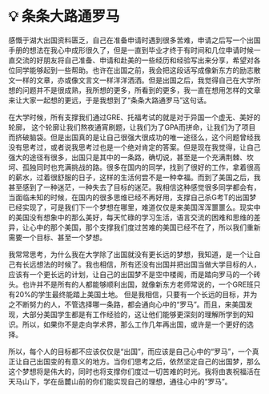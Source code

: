 # 💡 条条大路通罗马

&#x20;   感慨于湖大出国资料匮乏，自己在准备申请时遇到很多苦难，申请之后写一个出国手册的想法在我心中成形很久了，但是一直到毕业才终于有时间和几位申请时候一直交流的好朋友将自己准备、申请和赴美的一些经历和经验写出来分享，希望对各位同学能够起到一些帮助。也许在出国之前，我会把这段话写成像新东方的励志散文一样的文章，亦或像文言文一样洋洋洒洒。但是出国之后，我觉得自己在大学所想的问题并不是很成熟，我所想的更多，所看到的更多，我一直在想用怎样的文章来让大家一起想的更远，于是我想到了“条条大路通罗马”这句话。

&#x20;   在大学时候，所有支撑我们通过GRE、托福考试的就是对于异国一个虚无、美好的轮廓， 这个轮廓让我们熬夜通宵刷题，让我们为了GPA而拼命，让我们为了项目而挤破脑袋。但是出国真的是让自己很强大很成功的唯一途径么，这个问题曾经我没有思考过，或者说我思考过也是一个绝对肯定的答案。但是现在我觉得，让自己强大的途径有很多，出国只是其中的一条路，确切说，甚至是一个充满荆棘、坎坷、孤独同时也充满挑战的路。很多在国内的同学，找到了很好的工作，拿着很高的薪水，过着很舒服的日子，这样的生活何尝不是一种幸福。而到了美国之后，我甚至感到了一种迷茫，一种失去了目标的迷茫。我相信这种感觉很多同学都会有，当面临未知的时候，在国内的很多思维已经不再好用，支撑自己杀G考T的出国梦已经实现了，可是我们下一个梦想在哪里，难道仅仅是来美国浑浑噩噩么。现实中的美国没有想象中的那么美好，每天忙碌的学习生活，语言交流的困难和思维的差异，让心中的那个美国，那个支撑我们度过苦难的美国已经不在了，所以我们重新需要一个目标、甚至一个梦想。

&#x20;   我常常思考，为什么我在大学除了出国就没有更长远的梦想，我知道，是一个让自己有长远想法的时候了。我也相信，所有还没有出国并把出国当做大学目标的人，应该有一个更长远的计划，让自己的出国梦不是空中楼阁，而是踏向罗马的一个砖头。也许并不是所有的人都能够顺利出国，就像新东方老师常说的，一个GRE班只有20%的学生最终能踏上美国土地。 但是我相信，只要有一个长远的目标，并为之不断努力的人，不管选择哪一条路，都会通向心中的“罗马”。而且，来美国发现，大部分美国学生都是有工作经验的，这让他们能够更深刻的理解所学到的知识。所以，如果你不是走向学术界，那么工作几年再出国，或许是一个更好的选择。&#x20;

&#x20;   所以，每个人的目标都不应该仅仅是“出国”，而应该是自己心中的“罗马”，一个真正让自己出国变的有意义的地方。当你们思考之后，依然坚定自己的出国梦，那么这个梦想将是伟大的，同时也将支撑你们度过一切苦难的时光。我将由衷祝福活在天马山下，学在岳麓山前的你们能实现自己的理想，通往心中的“罗马”。
